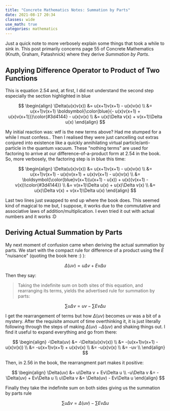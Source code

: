 ```yaml
---
title: "Concrete Mathematics Notes: Summation by Parts"
date: 2021-08-17 20:34
classes: wide
use_math: true
categories: mathematics
---
```


Just a quick note to more verbosely explain some things that took a while to sink in. This post primarily concerns page
55 of Concrete Mathematics (Knuth, Graham, Patashnick) where they derive _Summation by Parts_.

## Applying Difference Operator to Product of Two Functions

This is equation 2.54 and, at first, I did not understand the second step especially the section highlighted in blue

$$
\begin{align}
\Delta(u(x)v(x)) &= u(x+1)v(x+1) - u(x)v(x) \\
                 &= u(x+1)v(x+1) \boldsymbol{\color{blue}{- u(x)v(x+1) + u(x)v(x+1)}}\color{#3d4144} - u(x)v(x) \\
                 &= u(x)\Delta v(x) + v(x+1)\Delta u(x)
\end{align}
$$

My initial reaction was: wtf is the new terms above? Had me stumped for a while I must confess.. Then I realised they
were just cancelling out extras conjured into existence like a
quickly annihilating virtual particle/anti-particle in the quantum vacuum. These "nothing terms" are used for factoring to arrive at our
difference-of-a-product form at 2.54 in the book. So, more verbosely, the factoring step is in blue this time:

$$
\begin{align}
\Delta(u(x)v(x)) &= u(x+1)v(x+1) - u(x)v(x) \\
                 &= u(x+1)v(x+1) - u(x)v(x+1) + u(x)v(x+1) - u(x)v(x) \\
                 &= \boldsymbol{\color{blue}v(x+1)(u(x+1) - u(x)) + u(x)(v(x+1) - v(x))\color{#3d4144}} \\
                 &= v(x+1)\Delta u(x) + u(x)\Delta v(x) \\
                 &= u(x)\Delta v(x) + v(x+1)\Delta u(x)
\end{align}
$$

Last two lines just swapped to end up where the book does. This seemed kind of magical to me but, I suppose, it works
due to the commutative and associative laws of addition/multiplication. I even tried it out with actual numbers and it works :D

## Deriving Actual Summation by Parts

My next moment of confusion came when deriving the actual summation by parts. We start with the compact rule for
difference of a product using the $E$ "nuisance" (quoting the book here :) ):

$$
\Delta(uv) = u\Delta v + Ev\Delta u
$$

Then they say:

> Taking the indefinite sum on both sites of this equation, and rearranging its terms, yields the advertised rule for
summation by parts:

$$
\sum u\Delta v = uv - \sum Ev\Delta u
$$

I get the rearrangement of terms but how $\Delta(uv)$ becomes $uv$ was a bit of a mystery. After the requisite amount of
time overthinking it, it is just literally following through the steps of making $\Delta(uv)$ $-\Delta(uv)$ and shaking
things out. I find it useful to expand everything and go from there:

$$
\begin{align}
-\Delta(uv) &= -\Delta(u(x)v(x)) \\
           &= -(u(x+1)v(x+1) - u(x)v(x)) \\
           &= -u(x+1)v(x+1) + u(x)v(x) \\
           &= -u(x)v(x) \\
           &= -uv \\
\end{align}
$$

Then, in 2.56 in the book, the rearrangment part makes it positive:

$$
\begin{align}
\Delta(uv) &= u\Delta v + Ev\Delta u \\
-u\Delta v &= -\Delta(uv) + Ev\Delta u \\
u\Delta v &= \Delta(uv) - Ev\Delta u
\end{align}
$$

Finally they take the indefinite sum on both sides giving us the summation by parts rule

$$
\sum u\Delta v = \Delta(uv) - \sum Ev\Delta u
$$

